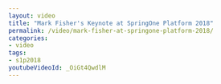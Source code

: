 ```yaml
---
layout: video
title: "Mark Fisher's Keynote at SpringOne Platform 2018"
permalink: /video/mark-fisher-at-springone-platform-2018/
categories:
- video
tags:
- s1p2018
youtubeVideoId: _OiGt4QwdlM
---
```

